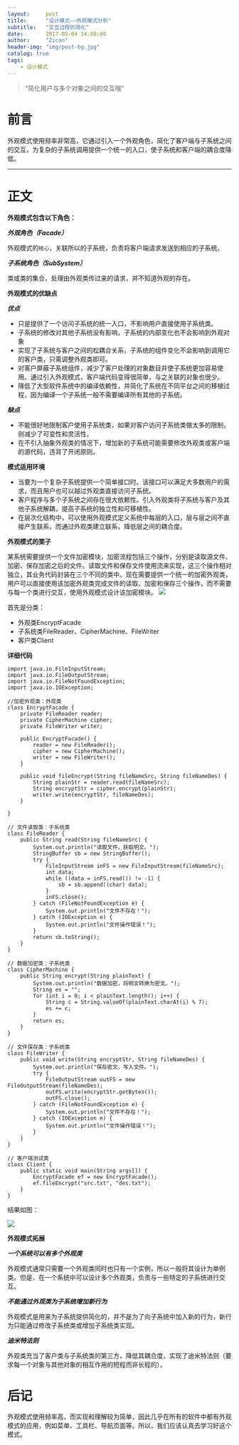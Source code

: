 ```yaml
---
layout:     post
title:      "设计模式——外观模式分析"
subtitle:   "交互过程的简化"
date:       2017-05-04 14:08:00
author:     "Zicon"
header-img: "img/post-bg.jpg"
catalog: true
tags:
    - 设计模式
---
```


> “简化用户与多个对象之间的交互哦”


# 前言

外观模式使用频率非常高，它通过引入一个外观角色，简化了客户端与子系统之间的交互，为复杂的子系统调用提供一个统一的入口，使子系统和客户端的耦合度降低。

---

# 正文

**外观模式包含以下角色：**

***外观角色（Facade）***

外观模式的`核心`，关联所以的子系统，负责将客户端请求发送到相应的子系统。

***子系统角色（SubSystem）***

类或类的集合，处理由外观类传过来的请求，并不知道外观的存在。

**外观模式的优缺点**

***优点***

 - 只是提供了一个访问子系统的统一入口，不影响用户直接使用子系统类。
 - 子系统的修改对其他子系统没有影响，子系统的内部变化也不会影响到外观对象
 - 实现了子系统与客户之间的松耦合关系，子系统的组件变化不会影响到调用它的客户类，只需调整外观类即可。
 - 对客户屏蔽子系统组件，减少了客户处理的对象数目并使子系统更加容易使用。通过引入外观模式，客户端代码变得很简单，与之关联的对象也很少。
 - 降低了大型软件系统中的编译依赖性，并简化了系统在不同平台之间的移植过程，因为编译一个子系统一般不需要编译所有其他的子系统。
 
***缺点***

 - 不能很好地限制客户使用子系统类，如果对客户访问子系统类做太多的限制，则减少了可变性和灵活性。
 - 在不引入抽象外观类的情况下，增加新的子系统可能需要修改外观类或客户端的源代码，违背了开闭原则。
 
**模式适用环境**

 - 当要为一个复杂子系统提供一个简单接口时。该接口可以满足大多数用户的需求，而且用户也可以越过外观类直接访问子系统。
 - 客户程序与多个子系统之间存在很大依赖性。引入外观类将子系统与客户及其他子系统解耦，提高子系统的独立性和可移植性。
 - 在层次化结构中，可以使用外观模式定义系统中每层的入口，层与层之间不直接产生联系，而通过外观类建立联系，降低层之间的耦合度。
 
 
**外观模式的栗子**

某系统需要提供一个文件加密模块，加密流程包括三个操作，分别是读取源文件、加密、保存加密之后的文件。读取文件和保存文件使用流来实现，这三个操作相对独立，其业务代码封装在三个不同的类中。现在需要提供一个统一的加密外观类，用户可以直接使用该加密外观类完成文件的读取、加密和保存三个操作，而不需要与每一个类进行交互，使用外观模式设计该加密模块。
![](https://ZZicon.github.io/ZiconBlog/img/int_post/design_mode11.png)

首先是分类：

 - 外观类EncryptFacade
 - 子系统类FileReader、CipherMachine、FileWriter
 - 客户类Client

**详细代码**

```
import java.io.FileInputStream;
import java.io.FileOutputStream;
import java.io.FileNotFoundException;
import java.io.IOException;

//加密外观类：外观类
class EncryptFacade {
	private FileReader reader;
	private CipherMachine cipher;
	private FileWriter writer;

	public EncryptFacade() {
		reader = new FileReader();
		cipher = new CipherMachine();
		writer = new FileWriter();
	}

	public void fileEncrypt(String fileNameSrc, String fileNameDes) {
		String plainStr = reader.read(fileNameSrc);
		String encryptStr = cipher.encrypt(plainStr);
		writer.write(encryptStr, fileNameDes);
	}

}

// 文件读取类：子系统类
class FileReader {
	public String read(String fileNameSrc) {
		System.out.println("读取文件，获取明文。");
		StringBuffer sb = new StringBuffer();
		try {
			FileInputStream inFS = new FileInputStream(fileNameSrc);
			int data;
			while ((data = inFS.read()) != -1) {
				sb = sb.append((char) data);
			}
			inFS.close();
		} catch (FileNotFoundException e) {
			System.out.println("文件不存在！");
		} catch (IOException e) {
			System.out.println("文件操作错误！");
		}
		return sb.toString();
	}
}

// 数据加密类：子系统类
class CipherMachine {
	public String encrypt(String plainText) {
		System.out.println("数据加密，将明文转换为密文。");
		String es = "";
		for (int i = 0; i < plainText.length(); i++) {
			String c = String.valueOf(plainText.charAt(i) % 7);
			es += c;
		}
		return es;
	}
}

// 文件保存类：子系统类
class FileWriter {
	public void write(String encryptStr, String fileNameDes) {
		System.out.println("保存密文，写入文件。");
		try {
			FileOutputStream outFS = new FileOutputStream(fileNameDes);
			outFS.write(encryptStr.getBytes());
			outFS.close();
		} catch (FileNotFoundException e) {
			System.out.println("文件不存在！");
		} catch (IOException e) {
			System.out.println("文件操作错误！");
		}
	}
}

// 客户端测试类
class Client {
	public static void main(String args[]) {
		EncryptFacade ef = new EncryptFacade();
		ef.fileEncrypt("src.txt", "des.txt");
	}
}
```

结果如图：

![](https://ZZicon.github.io/ZiconBlog/img/int_post/design_mode11.2.png)

**外观模式拓展**

***一个系统可以有多个外观类***

外观模式通常只需要一个外观类同时也只有一个实例，所以一般将其设计为单例类。但是，在一个系统中可以设计多个外观类，负责与一些特定的子系统进行交互。

***不能通过外观类为子系统增加新行为***

外观模式是用来为子系统提供简化的，并不是为了向子系统中加入新的行为，新行为只能通过修改子系统类或增加子系统类实现。

***迪米特法则***

外观类充当了客户类与子系统类的第三方，降低其耦合度，实现了迪米特法则（要求每一个对象与其他对象的相互作用的短程而非长程的）。

# 后记
外观模式使用频率高，而实现和理解较为简单，因此几乎在所有的软件中都有外观模式的应用，例如菜单、工具栏、导航页面等。所以，我们应该认真去学习好这个模式。
